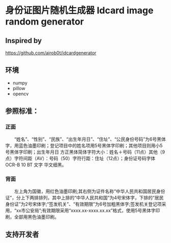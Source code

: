 # 身份证图片随机生成器 Idcard image random generator

## Inspired by
https://github.com/airob0t/idcardgenerator

## 环境
-   numpy
-   pillow
-   opencv

## 参照标准：

### 正面

　　“姓名”、“性别”、“民族”、“出生年月日”、“住址”、“公民身份号码”为6号黑体字，用蓝色油墨印刷；登记项目中的姓名项用5号黑体字印刷；其他项目则用小5号黑体字印刷；出生年月日 方正黑体简体字符大小：姓名＋号码（11点）其他（9点）字符间距（AV）：号码（50）字符行距：住址（12点）；身份证号码字体   OCR-B 10 BT   文字 华文细黑。

### 背面

　　左上角为国徽，用红色油墨印刷;其右侧为证件名称“中华人民共和国居民身份证”，分上下两排排列，其中上排的“中华人民共和国”为4号宋体字，下排的“居民身份证”为2号宋体字;“签发机关”、“有效期限”为6号加粗黑体字;签发机关登记项采用，“xx市公安局”;有效期限采用“xxxx.xx-xxxx.xx.xx”格式，使用5号黑体字印刷，全部用黑色油墨印刷。
  
## 支持开发者
	

